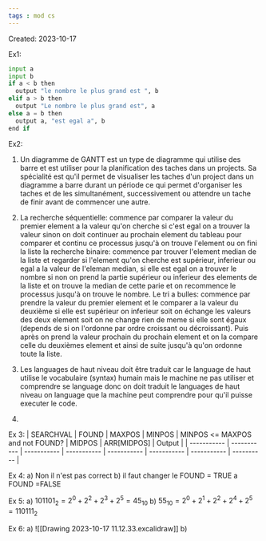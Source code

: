 ```yaml
---
tags : mod cs
---
```

Created: 2023-10-17

Ex1:
```python
input a
input b
if a < b then
  output "le nombre le plus grand est ", b
elif a > b then
  output "Le nombre le plus grand est", a
else a = b then 
  output a, "est egal a", b
end if
```


Ex2:
1. Un diagramme de GANTT est un type de diagramme qui utilise des barre et est utiliser pour la planification des taches dans un projects. Sa spécialité est qu'il permet de visualiser les taches d'un project dans un diagramme a barre durant un période ce qui permet d'organiser les taches et de les simultanément, successivement ou attendre un tache de finir avant de commencer une autre.

2. La recherche séquentielle: commence par comparer la valeur du premier element a la valeur qu'on cherche si c'est egal on a trouver la valeur sinon on doit continuer au prochain element du tableau pour comparer et continu ce processus jusqu'à on trouve l'element ou on fini la liste 
   la recherche binaire: commence par trouver l'element median de la liste et regarder si l'element qu'on cherche est supérieur, inferieur ou egal a la valeur de l'eleman median, si elle est egal on a trouver le nombre si non on prend la partie supérieur ou inferieur des elements de la liste et on trouve la median de cette parie et on recommence le processus jusqu'à on trouve le nombre.
   Le tri a bulles: commence par prendre la valeur du premier element et le comparer a la valeur du deuxième si elle est supérieur on inferieur soit on échange les valeurs des deux element soit on ne change rien de meme si elle sont égaux (depends de si on l'ordonne par ordre croissant ou décroissant). Puis après on prend la valeur prochain du prochain element et on la compare celle du deuxièmes element et ainsi de suite jusqu'à qu'on ordonne toute la liste.

3. Les languages de haut niveau doit être traduit car le language de haut utilise le vocabulaire (syntax) humain mais le machine ne pas utiliser et comprendre se language donc on doit traduit le languages de haut niveau on language que la machine peut comprendre pour qu'il puisse executer le code.

4.  

Ex 3:
| SEARCHVAL | FOUND | MAXPOS | MINPOS | MINPOS <= MAXPOS and not FOUND? | MIDPOS | ARR[MIDPOS] | Output |
| ----------- | ----------- | ----------- | ----------- | ----------- | ----------- | ----------- | ---------- |

Ex 4:
a) Non il n'est pas correct
b) il faut changer le FOUND = TRUE a FOUND =FALSE

Ex 5:
a) $101101_{2} = 2^{0}+2^{2}+2^{3}+2^{5} = 45_{10}$
b) $55_{10} = 2^0+2^1+2^{2}+2^{4}+2^{5} = 110111_{2}$ 

Ex 6:
a) ![[Drawing 2023-10-17 11.12.33.excalidraw]]
b) 